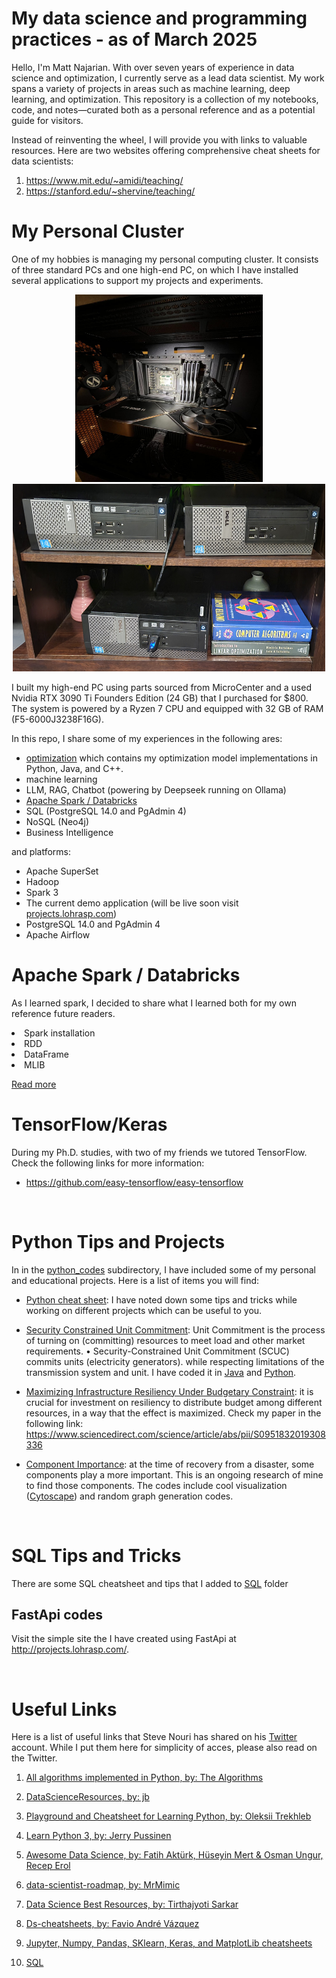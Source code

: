 # My data science and programming practices - as of March 2025 

Hello, I'm Matt Najarian. With over seven years of experience in data science and optimization, I currently serve as a lead data scientist. My work spans a variety of projects in areas such as machine learning, deep learning, and optimization. This repository is a collection of my notebooks, code, and notes—curated both as a personal reference and as a potential guide for visitors.

Instead of reinventing the wheel, I will provide you with links to valuable resources. Here are two websites offering comprehensive cheat sheets for data scientists:
1. https://www.mit.edu/~amidi/teaching/ </br>
2. https://stanford.edu/~shervine/teaching/

# My Personal Cluster

One of my hobbies is managing my personal computing cluster. It consists of three standard PCs and one high-end PC, on which I have installed several applications to support my projects and experiments.
<p align="center">
<img src="./media/eniacw.jpg" alt="Description" width="300" height="300">
<img src="./media/home_cluster_m_najarian2.jpg" alt="Description" width="500" height="300">
</p>

I built my high-end PC using parts sourced from MicroCenter and a used Nvidia RTX 3090 Ti Founders Edition (24 GB) that I purchased for $800. The system is powered by a Ryzen 7 CPU and equipped with 32 GB of RAM (F5-6000J3238F16G).

In this repo, I share some of my experiences in the following ares:
- [optimization](./optimization/README.md) which contains my optimization model implementations  in Python, Java, and C++.
- machine learning
- LLM, RAG, Chatbot (powering by Deepseek running on Ollama)
- [Apache Spark / Databricks](./apache_spark/README.md)
- SQL (PostgreSQL 14.0 and PgAdmin 4)
- NoSQL (Neo4j) 
- Business Intelligence


 and platforms:
- Apache SuperSet
- Hadoop
- Spark 3
- The current demo application (will be live soon visit [projects.lohrasp.com](http://projects.lohrasp.com/))
- PostgreSQL 14.0 and PgAdmin 4
- Apache Airflow

# Apache Spark / Databricks
As I learned spark, I decided to share what I learned both for my own reference future readers.
<li>Spark installation
<li>RDD
<li>DataFrame
<li>MLIB
</br>


<a href="https://github.com/lohraspco/data-science-old/blob/master/apache_spark/README.md/">Read more</a>

# TensorFlow/Keras
During my Ph.D. studies, with two of my friends we tutored TensorFlow. Check the following links for more information:
- https://github.com/easy-tensorflow/easy-tensorflow

</br>

# Python Tips and Projects

In in the <a href="https://github.com/lohraspco/data-science/tree/master/python_codes/">python_codes</a> subdirectory, I have included some of my personal and educational projects. Here is a list of items you will find: 

- <a href="https://github.com/lohraspco/data-science/blob/master/python_codes/python_cheat_sheet.ipynb"> Python cheat sheet</a>: I have noted down some tips and tricks while working on different projects which can be useful to you. 

- <a href="https://github.com/lohraspco/data-science/tree/master/python_codes/unit_commitment" style="bold">Security Constrained Unit Commitment</a>: Unit Commitment is the process of turning on (committing) resources to meet load and other market requirements. • Security-Constrained Unit Commitment (SCUC) commits units (electricity generators). while respecting limitations of the transmission system and unit. I have coded it in <a href="https://github.com/lohraspco/data-science/tree/master/Java_and_CPP/unit_commitment_Java">Java</a> and <a href="https://github.com/lohraspco/data-science/tree/master/python_codes/unit_commitment">Python</a>. 

- <a href="https://github.com/lohraspco/data-science/tree/master/python_codes/investment">Maximizing Infrastructure Resiliency Under Budgetary Constraint</a>: it is crucial for investment on resiliency to distribute budget among different resources, in a way that the effect is maximized. Check my paper in the following link:
https://www.sciencedirect.com/science/article/abs/pii/S0951832019308336

- <a href="https://github.com/lohraspco/data-science/tree/master/python_codes/component_importance">Component Importance</a>: at the time of recovery from a disaster, some components play a more important. This is an ongoing research of mine to find those components. The codes include cool visualization (<a href="https://cytoscape.org/">Cytoscape</a>) and random graph generation codes.  


</br>

# SQL Tips and Tricks
There are some SQL cheatsheet and tips that I added to [SQL](https://github.com/lohraspco/data-science/tree/master/SQL) folder

## FastApi codes
Visit the simple site the I have created using FastApi at http://projects.lohrasp.com/.


</br>

# Useful Links
Here is a list of useful links that Steve Nouri has shared on his [Twitter](https://www.linkedin.com/in/stevenouri?miniProfileUrn=urn%3Ali%3Afs_miniProfile%3AACoAAAj_qcABebPCFHyk-0_-nNFZsxiGnzK5i6c&lipi=urn%3Ali%3Apage%3Ad_flagship3_feed%3BqMLBp%2FEXQ1e2hvalwm580g%3D%3D&licu=urn%3Ali%3Acontrol%3Ad_flagship3_feed-actor_container&lici=YuWZTkjVPY88%2B%2BlL9xXKFg%3D%3D) account. While I put them here for simplicity of acces, please also read on the Twitter. 

1. [All algorithms implemented in Python, by: The Algorithms](https://github.com/TheAlgorithms/Python)

2. [DataScienceResources, by: jb](https://github.com/jonathan-bower/DataScienceResources)

3. [Playground and Cheatsheet for Learning Python, by: Oleksii Trekhleb](https://github.com/trekhleb/learn-python)

4. [Learn Python 3, by: Jerry Pussinen](https://github.com/jerry-git/learn-python3)

5. [Awesome Data Science, by: Fatih Aktürk, Hüseyin Mert & Osman Ungur, Recep Erol](https://github.com/academic/awesome-datascience)

6. [data-scientist-roadmap, by: MrMimic](https://github.com/MrMimic/data-scientist-roadmap)

7. [Data Science Best Resources, by: Tirthajyoti Sarkar](https://github.com/tirthajyoti/Data-science-best-resources/blob/master/README.md)

8. [Ds-cheatsheets, by: Favio André Vázquez](https://github.com/FavioVazquez/ds-cheatsheets)

9. [Jupyter, Numpy, Pandas, SKlearn, Keras, and MatplotLib cheatsheets ](https://github.com/lemoz/Cheatsheets)


10. [SQL](https://www.stratascratch.com/blog/sql-interview-questions-you-must-prepare-the-ultimate-guide/)